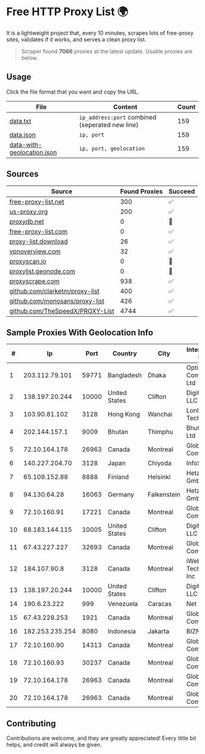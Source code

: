 
# Free HTTP Proxy List 🌍

It is a lightweight project that, every 10 minutes, scrapes lots of free-proxy sites, validates if it works, and serves a clean proxy list.


> Scraper found **7066** proxies at the latest update. Usable proxies are below.

## Usage

Click the file format that you want and copy the URL.


|File|Content|Count|
|----|-------|-----|
|[data.txt](https://raw.githubusercontent.com/themiralay/Proxy-List-World/master/data.txt)|`ip_address:port` combined (seperated new line)|159|
|[data.json](https://raw.githubusercontent.com/themiralay/Proxy-List-World/master/data.json)|`ip, port`|159|
|[data-with-geolocation.json](https://raw.githubusercontent.com/themiralay/Proxy-List-World/master/data-with-geolocation.json)|`ip, port, geolocation`|159|

## Sources

|Source|Found Proxies|Succeed|
|------|-------------|-------|
|[free-proxy-list.net](https://free-proxy-list.net)|300|✅|
|[us-proxy.org](https://www.us-proxy.org)|200|✅|
|[proxydb.net](http://proxydb.net)|0|🚫|
|[free-proxy-list.com](https://free-proxy-list.com/?page=&port=&type%5B%5D=http&type%5B%5D=https&up_time=0&search=Search)|0|✅|
|[proxy-list.download](https://www.proxy-list.download/HTTP)|26|✅|
|[vpnoverview.com](https://vpnoverview.com/privacy/anonymous-browsing/free-proxy-servers)|32|✅|
|[proxyscan.io](https://www.proxyscan.io)|0|🚫|
|[proxylist.geonode.com](https://proxylist.geonode.com/api/proxy-list?limit=300&page=1&sort_by=lastChecked&sort_type=desc&protocols=http,https)|0|🚫|
|[proxyscrape.com](https://api.proxyscrape.com/v2/?request=displayproxies&protocol=http&timeout=10000&country=all&ssl=all&anonymity=all)|938|✅|
|[github.com/clarketm/proxy-list](https://raw.githubusercontent.com/clarketm/proxy-list/master/proxy-list-raw.txt)|400|✅|
|[github.com/monosans/proxy-list](https://raw.githubusercontent.com/monosans/proxy-list/main/proxies/http.txt)|426|✅|
|[github.com/TheSpeedX/PROXY-List](https://raw.githubusercontent.com/TheSpeedX/PROXY-List/master/http.txt)|4744|✅|


## Sample Proxies With Geolocation Info

|#|Ip|Port|Country|City|Internet Service Provider|
|-|--|----|-------|----|-------------------------|
|1|203.112.79.101|59771|Bangladesh|Dhaka|OptiMax Communication Ltd|
|2|138.197.20.244|10000|United States|Clifton|DigitalOcean, LLC|
|3|103.90.81.102|3128|Hong Kong|Wanchai|Lonlife Technology Co.|
|4|202.144.157.1|9009|Bhutan|Thimphu|Bhutan Telecom Ltd|
|5|72.10.164.178|26963|Canada|Montreal|GloboTech Communications|
|6|140.227.204.70|3128|Japan|Chiyoda|InfoSphere|
|7|65.109.152.88|8888|Finland|Helsinki|Hetzner Online GmbH|
|8|94.130.64.28|16063|Germany|Falkenstein|Hetzner Online GmbH|
|9|72.10.160.91|17221|Canada|Montreal|GloboTech Communications|
|10|68.183.144.115|10005|United States|Clifton|DigitalOcean, LLC|
|11|67.43.227.227|32693|Canada|Montreal|GloboTech Communications|
|12|184.107.90.8|3128|Canada|Montreal|iWeb Technologies Inc|
|13|138.197.20.244|10000|United States|Clifton|DigitalOcean, LLC|
|14|190.6.23.222|999|Venezuela|Caracas|Net Uno|
|15|67.43.228.253|1921|Canada|Montreal|GloboTech Communications|
|16|182.253.235.254|8080|Indonesia|Jakarta|BIZNET|
|17|72.10.160.90|14313|Canada|Montreal|GloboTech Communications|
|18|72.10.160.93|30237|Canada|Montreal|GloboTech Communications|
|19|72.10.164.178|26963|Canada|Montreal|GloboTech Communications|
|20|72.10.164.178|26963|Canada|Montreal|GloboTech Communications|



## Contributing

Contributions are welcome, and they are greatly appreciated! Every
little bit helps, and credit will always be given.

